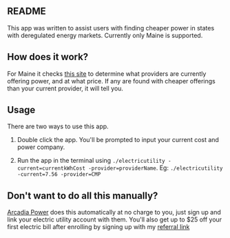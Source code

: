 README
---
This app was written to assist users with finding cheaper power in states with deregulated energy markets. Currently only Maine is supported.

How does it work?
---
For Maine it checks [this site](https://www.maine.gov/meopa/electricity/electricity-supply) to determine what providers are currently offering power, and at what price. If any are found with cheaper offerings than your current provider, it will tell you.

Usage
---
There are two ways to use this app.

1. Double click the app. You'll be prompted to input your current cost and power company.

2. Run the app in the terminal using `./electricutility -current=currentkWhCost -provider=providerName`. Eg: `./electricutility -current=7.56 -provider=CMP`

Don't want to do all this manually?
---
[Arcadia Power](https://www.arcadia.com/referral/?promo=shawn9811) does this automatically at no charge to you, just sign up and link your electric utility account with them. You'll also get up to $25 off your first electric bill after enrolling by signing up with my [referral link](https://www.arcadia.com/referral/?promo=shawn9811)